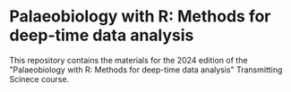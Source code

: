 # Palaeobiology with R: Methods for deep-time data analysis

This repository contains the materials for the 2024 edition of the "Palaeobiology with R: Methods for deep-time data analysis" Transmitting Scinece course.

 
